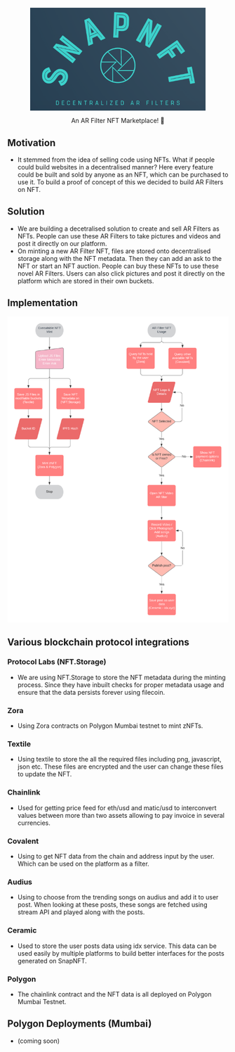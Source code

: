 <p align="center"><img src="/Logo.PNG" align="center" width="400"></p>

<p  align="center">An AR Filter NFT Marketplace! 🚀</p>

## Motivation

- It stemmed from the idea of selling code using NFTs. What if people could build websites in a decentralised manner? Here every feature could be built and sold by anyone as an NFT, which can be purchased to use it. To build a proof of concept of this we decided to build AR Filters on NFT.

## Solution
- We are building a decetralised solution to create and sell AR Filters as NFTs. People can use these AR Filters to take pictures and videos and post it directly on our platform. 
- On minting a new AR Filter NFT, files are stored onto decentralised storage along with the NFT metadata. Then they can add an ask to the NFT or start an NFT auction. People can buy these NFTs to use these novel AR Filters. Users can also click pictures and post it directly on the platform which are stored in their own buckets.

## Implementation

![image](https://github.com/ShreyPaharia/SnapNFT/blob/master/Flow.png)

## Various blockchain protocol integrations 

### Protocol Labs (NFT.Storage)

- We are using NFT.Storage to store the NFT metadata during the minting process. Since they have inbuilt checks for proper metadata usage and ensure that the data persists forever using filecoin.

### Zora

- Using Zora contracts on Polygon Mumbai testnet to mint zNFTs.
  
### Textile

- Using textile to store the all the required files including png, javascript, json etc. These files are encrypted and the user can change these files to update the NFT.
  
### Chainlink

- Used for getting price feed for eth/usd and matic/usd to interconvert values between more than two assets allowing to pay invoice in several currencies.
  
### Covalent

- Using to get NFT data from the chain and address input by the user. Which can be used on the platform as a filter.

### Audius

- Using to choose from the trending songs on audius and add it to user post. When looking at these posts, these songs are fetched using stream API and played along with the posts.

### Ceramic
- Used to store the user posts data using idx service. This data can be used easily by multiple platforms to build better interfaces for the posts generated on SnapNFT. 
  
### Polygon
- The chainlink contract and the NFT data is all deployed on Polygon Mumbai Testnet. 

## Polygon Deployments (Mumbai)

- (coming soon)

